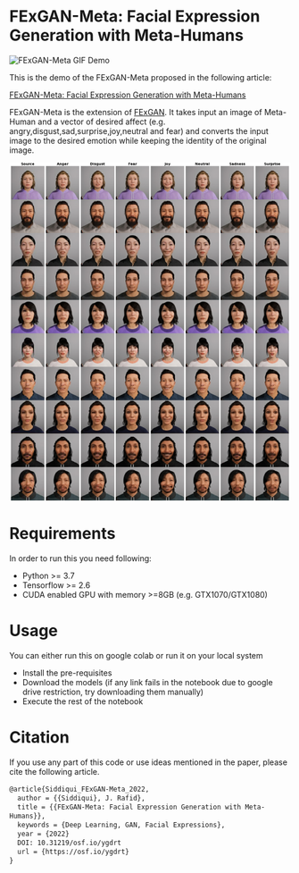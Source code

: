 # FExGAN-Meta: Facial Expression Generation with Meta-Humans

![FExGAN-Meta GIF Demo](FExGAN-Meta.gif)

This is the demo of the FExGAN-Meta proposed in the following article:

[FExGAN-Meta: Facial Expression Generation with Meta-Humans](https://www.arxiv.com)

FExGAN-Meta is the extension of [FExGAN](http://arxiv.org/abs/2201.09061). It takes input an image of Meta-Human and a vector of desired affect (e.g. angry,disgust,sad,surprise,joy,neutral and fear) and converts the input image to the desired emotion while keeping the identity of the original image.

![FExGAN-Meta GIF Demo](results.png)

# Requirements

In order to run this you need following:

* Python >= 3.7
* Tensorflow >= 2.6
* CUDA enabled GPU with memory >=8GB (e.g. GTX1070/GTX1080)


# Usage

You can either run this on google colab or run it on your local system

* Install the pre-requisites
* Download the models (if any link fails in the notebook due to google drive restriction, try downloading them manually)
* Execute the rest of the notebook



# Citation

If you use any part of this code or use ideas mentioned in the paper, please cite the following article.

```
@article{Siddiqui_FExGAN-Meta_2022,
  author = {{Siddiqui}, J. Rafid},
  title = {{FExGAN-Meta: Facial Expression Generation with Meta-Humans}},
  keywords = {Deep Learning, GAN, Facial Expressions},
  year = {2022}
  DOI: 10.31219/osf.io/ygdrt
  url = {https://osf.io/ygdrt}
}

```
